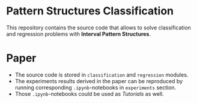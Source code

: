 # Pattern Structures Classification
This repository contains the source code that allows to solve classification and regression problems with **Interval Pattern Structures**.

# Paper
* The source code is stored in `classification` and `regression` modules.
* The experiments results derived in the paper can be reproduced by running corresponding `.ipynb`-notebooks in `experiments` section.
* Those `.ipynb`-notebooks could be used as *Tutorials* as well.
